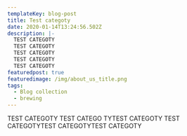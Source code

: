 ```yaml
---
templateKey: blog-post
title: Test categoty
date: 2020-01-14T13:24:56.502Z
description: |-
  TEST CATEGOTY
  TEST CATEGOTY
  TEST CATEGOTY
  TEST CATEGOTY
  TEST CATEGOTY
featuredpost: true
featuredimage: /img/about_us_title.png
tags:
  - Blog collection
  - brewing
---
```

TEST CATEGOTY TEST CATEGO TYTEST CATEGOTY TEST CATEGOTYTEST CATEGOTYTEST CATEGOTY
